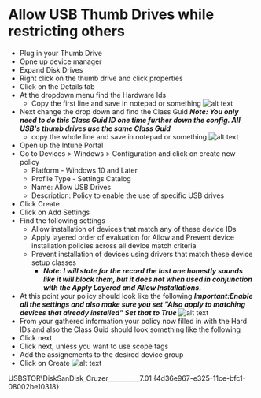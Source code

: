 # Allow USB Thumb Drives while restricting others

- Plug in your Thumb Drive
- Opne up device manager
- Expand Disk Drives
- Right click on the thumb drive and click properties
- Click on the Details tab
- At the dropdown menu find the Hardware Ids
    - Copy the first line and save in notepad or something
    ![alt text](/images/hardwareid.png)
- Next change the drop down and find the Class Guid
    ***Note: You only need to do this Class Guid ID one time further down the config. All USB's thumb drives use the same Class Guid***
    - copy the whole line and save in notepad or something
    ![alt text](/images/classguid.png)
- Open up the Intune Portal
- Go to Devices > Windows > Configuration and click on create new policy
    - Platform  - Windows 10 and Later
    - Profile Type  - Settings Catalog
    - Name: Allow USB Drives
    - Description: Policy to enable the use of specific USB drives
- Click Create
- Click on Add Settings
- Find the following settings
    - Allow installation of devices that match any of these device IDs
    - Apply layered order of evaluation for Allow and Prevent device installation policies across all device match criteria
    - Prevent installation of devices using drivers that match these device setup classes
        - ***Note: I will state for the record the last one honestly sounds like it will block them, but it does not when used in conjunction with the Apply Layered and Allow Installations.***
- At this point your policy should look like the following
    ***Important:Enable all the settings and also make sure you set "Also apply to matching devices that already installed" Set that to True***
    ![alt text](/images/startpolicy.png)
- From your gathered information your policy now filled in with the Hard IDs and also the Class Guid should look something like the following
- Click next
- Click next, unless you want to use scope tags
- Add the assignements to the desired device group
- Click on Create
![alt text](/images/fullpolicy.png)












USBSTOR\DiskSanDisk_Cruzer__________7.01
{4d36e967-e325-11ce-bfc1-08002be10318}


